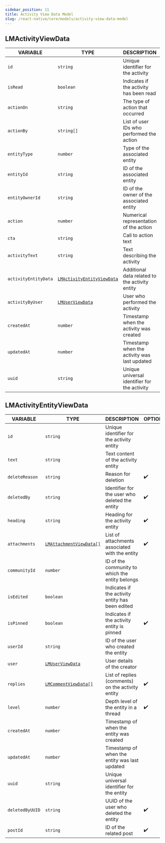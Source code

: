 ```yaml
---
sidebar_position: 11
title: Activity View Data Model
slug: /react-native/core/models/activity-view-data-model
---
```


## LMActivityViewData

| **VARIABLE**         | **TYPE**                                                | **DESCRIPTION**                                | **OPTIONAL**       |
| -------------------- | ------------------------------------------------------- | ---------------------------------------------- | ------------------ |
| `id`                 | `string`                                                | Unique identifier for the activity             |                    |
| `isRead`             | `boolean`                                               | Indicates if the activity has been read        |                    |
| `actionOn`           | `string`                                                | The type of action that occurred               |                    |
| `actionBy`           | `string[]`                                              | List of user IDs who performed the action      |                    |
| `entityType`         | `number`                                                | Type of the associated entity                  |                    |
| `entityId`           | `string`                                                | ID of the associated entity                    |                    |
| `entityOwnerId`      | `string`                                                | ID of the owner of the associated entity       |                    |
| `action`             | `number`                                                | Numerical representation of the action         |                    |
| `cta`                | `string`                                                | Call to action text                            |                    |
| `activityText`       | `string`                                                | Text describing the activity                   |                    |
| `activityEntityData` | [`LMActivityEntityViewData`](#lmactivityentityviewdata) | Additional data related to the activity entity | :heavy_check_mark: |
| `activityByUser`     | [`LMUserViewData`](./LMUserViewData.md)                 | User who performed the activity                |                    |
| `createdAt`          | `number`                                                | Timestamp when the activity was created        |                    |
| `updatedAt`          | `number`                                                | Timestamp when the activity was last updated   |                    |
| `uuid`               | `string`                                                | Unique universal identifier for the activity   |                    |

## LMActivityEntityViewData

| **VARIABLE**    | **TYPE**                                              | **DESCRIPTION**                                   | **OPTIONAL**       |
| --------------- | ----------------------------------------------------- | ------------------------------------------------- | ------------------ |
| `id`            | `string`                                              | Unique identifier for the activity entity         |                    |
| `text`          | `string`                                              | Text content of the activity entity               |                    |
| `deleteReason`  | `string`                                              | Reason for deletion                               | :heavy_check_mark: |
| `deletedBy`     | `string`                                              | Identifier for the user who deleted the entity    | :heavy_check_mark: |
| `heading`       | `string`                                              | Heading for the activity entity                   | :heavy_check_mark: |
| `attachments`   | [`LMAttachmentViewData[]`](./LMAttachmentViewData.md) | List of attachments associated with the entity    | :heavy_check_mark: |
| `communityId`   | `number`                                              | ID of the community to which the entity belongs   |                    |
| `isEdited`      | `boolean`                                             | Indicates if the activity entity has been edited  |                    |
| `isPinned`      | `boolean`                                             | Indicates if the activity entity is pinned        | :heavy_check_mark: |
| `userId`        | `string`                                              | ID of the user who created the entity             |                    |
| `user`          | [`LMUserViewData`](./LMUserViewData.md)               | User details of the creator                       |                    |
| `replies`       | [`LMCommentViewData[]`](./LMCommentViewData.md)       | List of replies (comments) on the activity entity | :heavy_check_mark: |
| `level`         | `number`                                              | Depth level of the entity in a thread             | :heavy_check_mark: |
| `createdAt`     | `number`                                              | Timestamp of when the entity was created          |                    |
| `updatedAt`     | `number`                                              | Timestamp of when the entity was last updated     |                    |
| `uuid`          | `string`                                              | Unique universal identifier for the entity        |                    |
| `deletedByUUID` | `string`                                              | UUID of the user who deleted the entity           | :heavy_check_mark: |
| `postId`        | `string`                                              | ID of the related post                            | :heavy_check_mark: |
